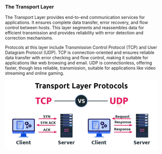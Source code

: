 ### The Transport Layer 
The Transport Layer provides end-to-end communication services for applications. It ensures complete data transfer, error recovery, and flow control between hosts. This layer segments and reassembles data for efficient transmission and provides reliability with error detection and correction mechanisms.

Protocols at this layer include Transmission Control Protocol (TCP) and User Datagram Protocol (UDP). TCP is connection-oriented and ensures reliable data transfer with error checking and flow control, making it suitable for applications like web browsing and email. UDP is connectionless, offering faster, though less reliable, transmission, suitable for applications like video streaming and online gaming.

![The Transport Layer ](/images/003_747992e50c.png)